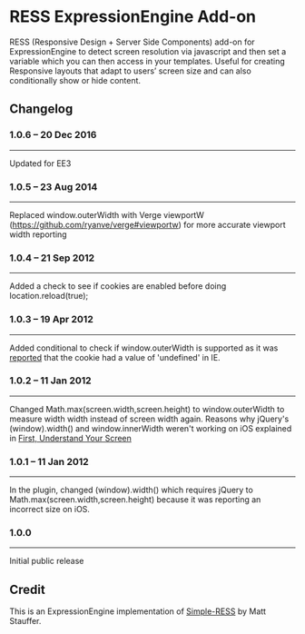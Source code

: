 # RESS ExpressionEngine Add-on

RESS (Responsive Design + Server Side Components) add-on for ExpressionEngine to detect screen resolution via javascript and then set a variable which you can then access in your templates. Useful for creating Responsive layouts that adapt to users’ screen size and can also conditionally show or hide content.

## Changelog

### 1.0.6 – 20 Dec 2016
--------------------
Updated for EE3

### 1.0.5 – 23 Aug 2014
--------------------
Replaced window.outerWidth with Verge viewportW (https://github.com/ryanve/verge#viewportw) for more accurate viewport width reporting

### 1.0.4 – 21 Sep 2012
--------------------
Added a check to see if cookies are enabled before doing location.reload(true);

### 1.0.3 – 19 Apr 2012
--------------------
Added conditional to check if window.outerWidth is supported as it was [reported](http://www.johnfaulds.com.au/journal/responsive-layouts-with-expressionengine/#comment-420834555) that the cookie had a value of 'undefined' in IE.

### 1.0.2 – 11 Jan 2012
--------------------
Changed Math.max(screen.width,screen.height) to window.outerWidth to measure width width instead of screen width again. Reasons why jQuery's (window).width() and window.innerWidth weren't working on iOS explained in [First, Understand Your Screen](http://tripleodeon.com/2011/12/first-understand-your-screen/)

### 1.0.1 – 11 Jan 2012
--------------------
In the plugin, changed (window).width() which requires jQuery to Math.max(screen.width,screen.height) because it was reporting an incorrect size on iOS.

### 1.0.0
--------------------
Initial public release

## Credit

This is an ExpressionEngine implementation of [Simple-RESS](https://github.com/jiolasa/Simple-RESS) by Matt Stauffer.